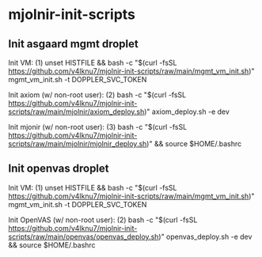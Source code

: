 # mjolnir-init-scripts

## Init asgaard mgmt droplet

Init VM: (1) unset HISTFILE && bash -c "$(curl -fsSL https://github.com/v4lknu7/mjolnir-init-scripts/raw/main/mgmt_vm_init.sh)" mgmt_vm_init.sh -t DOPPLER_SVC_TOKEN

Init axiom (w/ non-root user): (2) bash -c "$(curl -fsSL https://github.com/v4lknu7/mjolnir-init-scripts/raw/main/mjolnir/axiom_deploy.sh)" axiom_deploy.sh -e dev

Init mjonir (w/ non-root user): (3) bash -c "$(curl -fsSL https://github.com/v4lknu7/mjolnir-init-scripts/raw/main/mjolnir/mjolnir_deploy.sh)" && source $HOME/.bashrc

## Init openvas droplet

Init VM: (1) unset HISTFILE && bash -c "$(curl -fsSL https://github.com/v4lknu7/mjolnir-init-scripts/raw/main/mgmt_vm_init.sh)" mgmt_vm_init.sh -t DOPPLER_SVC_TOKEN

Init OpenVAS (w/ non-root user): (2) bash -c "$(curl -fsSL https://github.com/v4lknu7/mjolnir-init-scripts/raw/main/openvas/openvas_deploy.sh)" openvas_deploy.sh -e dev && source $HOME/.bashrc
